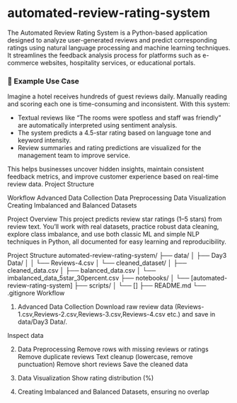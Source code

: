 # automated-review-rating-system
The Automated Review Rating System is a Python-based application designed to analyze user-generated reviews and predict corresponding ratings using natural language processing and machine learning techniques. It streamlines the feedback analysis process for platforms such as e-commerce websites, hospitality services, or educational portals.

### 🎯 Example Use Case

Imagine a hotel receives hundreds of guest reviews daily. Manually reading and scoring each one is time-consuming and inconsistent. With this system:

- Textual reviews like “The rooms were spotless and staff was friendly” are automatically interpreted using sentiment analysis.
- The system predicts a 4.5-star rating based on language tone and keyword intensity.
- Review summaries and rating predictions are visualized for the management team to improve service.

This helps businesses uncover hidden insights, maintain consistent feedback metrics, and improve customer experience based on real-time review data.
Project Structure

Workflow
  Advanced Data Collection
  Data Preprocessing
  Data Visualization
  Creating Imbalanced and Balanced Datasets

Project Overview
This project predicts review star ratings (1–5 stars) from review text. You’ll work with real datasets, practice robust data cleaning, explore class imbalance, and use both classic ML and simple NLP techniques in Python, all documented for easy learning and reproducibility.

Project Structure
automated-review-rating-system/
├── data/
│   ├── Day3 Data/
│   │   └── Reviews-4.csv
│   └── cleaned_dataset/
│       ├── cleaned_data.csv
│       ├── balanced_data.csv
│       └── imbalanced_data_5star_30percent.csv
├── notebooks/
│   └── [automated-review-rating-system]
├── scripts/
│   └── []
├── README.md
└── .gitignore
Workflow
1. Advanced Data Collection
Download raw review data (Reviews-1.csv,Reviews-2.csv,Reviews-3.csv,Reviews-4.csv etc.) and save in data/Day3 Data/.

Inspect data

2. Data Preprocessing
Remove rows with missing reviews or ratings
Remove duplicate reviews
Text cleanup (lowercase, remove punctuation)
Remove short reviews
Save the cleaned data

3. Data Visualization
Show rating distribution (%)

4. Creating Imbalanced and Balanced Datasets, ensuring  no overlap

